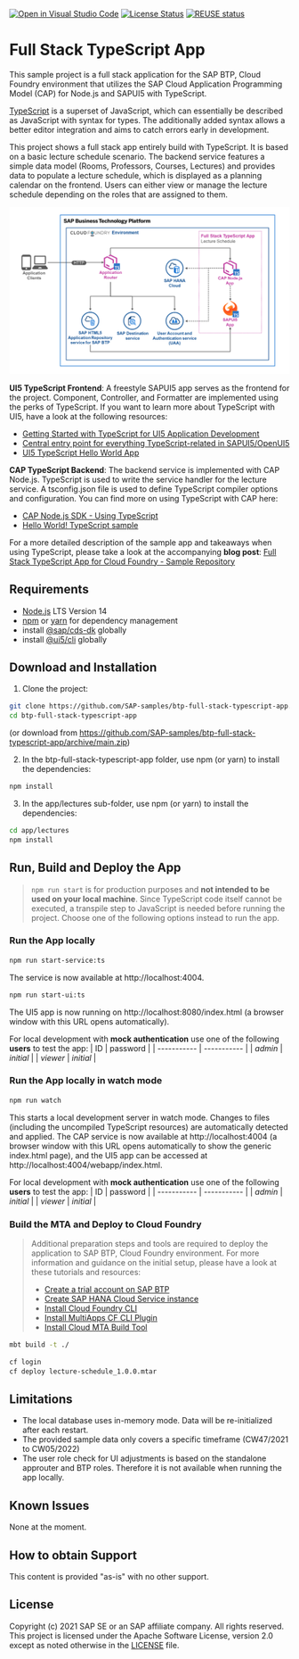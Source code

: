 [![Open in Visual Studio Code][vscode-image]][vscode-url]
[![License Status][license-image]][license-url]
[![REUSE status][reuse-image]][reuse-url]

# Full Stack TypeScript App

This sample project is a full stack application for the SAP BTP, Cloud Foundry environment that utilizes the SAP Cloud Application Programming Model (CAP) for Node.js and SAPUI5 with TypeScript.

[TypeScript](https://www.typescriptlang.org/) is a superset of JavaScript, which can essentially be described as JavaScript with syntax for types. The additionally added syntax allows a better editor integration and aims to catch errors early in development.

This project shows a full stack app entirely build with TypeScript. It is based on a basic lecture schedule scenario. The backend service features a simple data model (Rooms, Professors, Courses, Lectures) and provides data to populate a lecture schedule, which is displayed as a planning calendar on the frontend. Users can either view or manage the lecture schedule depending on the roles that are assigned to them.

![diagram](diagram.png)

**UI5 TypeScript Frontend**: A freestyle SAPUI5 app serves as the frontend for the project. Component, Controller, and Formatter are implemented using the perks of TypeScript. If you want to learn more about TypeScript with UI5, have a look at the following resources:

-   [Getting Started with TypeScript for UI5 Application Development](https://blogs.sap.com/2021/07/01/getting-started-with-typescript-for-ui5-application-development/)
-   [Central entry point for everything TypeScript-related in SAPUI5/OpenUI5](https://sap.github.io/ui5-typescript/)
-   [UI5 TypeScript Hello World App](https://github.com/SAP-samples/ui5-typescript-helloworld)

**CAP TypeScript Backend**: The backend service is implemented with CAP Node.js. TypeScript is used to write the service handler for the lecture service. A tsconfig.json file is used to define TypeScript compiler options and configuration. You can find more on using TypeScript with CAP here:

-   [CAP Node.js SDK - Using TypeScript](https://cap.cloud.sap/docs/node.js/typescript)
-   [Hello World! TypeScript sample](https://github.com/SAP-samples/cloud-cap-samples/tree/main/hello)

For a more detailed description of the sample app and takeaways when using TypeScript, please take a look at the accompanying **blog post**: [Full Stack TypeScript App for Cloud Foundry - Sample Repository](https://blogs.sap.com/2021/12/09/full-stack-typescript-app-for-cloud-foundry-sample-repository)

## Requirements

-   [Node.js](https://nodejs.org/en/download/) LTS Version 14
-   [npm](https://www.npmjs.com/) or [yarn](https://yarnpkg.com/) for dependency management
-   install [@sap/cds-dk](https://www.npmjs.com/package/@sap/cds-dk) globally
-   install [@ui5/cli](https://www.npmjs.com/package/@ui5/cli) globally

## Download and Installation

1. Clone the project:

```sh
git clone https://github.com/SAP-samples/btp-full-stack-typescript-app.git
cd btp-full-stack-typescript-app
```

(or download from https://github.com/SAP-samples/btp-full-stack-typescript-app/archive/main.zip)

2. In the btp-full-stack-typescript-app folder, use npm (or yarn) to install the dependencies:

```sh
npm install
```

3. In the app/lectures sub-folder, use npm (or yarn) to install the dependencies:

```sh
cd app/lectures
npm install
```

## Run, Build and Deploy the App

> `npm run start` is for production purposes and **not intended to be used on your local machine**. Since TypeScript code itself cannot be executed, a transpile step to JavaScript is needed before running the project. Choose one of the following options instead to run the app.

### Run the App locally

```sh
npm run start-service:ts
```

The service is now available at http://localhost:4004.

```sh
npm run start-ui:ts
```

The UI5 app is now running on http://localhost:8080/index.html (a browser window with this URL opens automatically).

For local development with **mock authentication** use one of the following **users** to test the app:
| ID | password |
| ----------- | ----------- |
| _admin_ | _initial_ |
| _viewer_ | _initial_ |

### Run the App locally in watch mode

```sh
npm run watch
```

This starts a local development server in watch mode. Changes to files (including the uncompiled TypeScript resources) are automatically detected and applied. The CAP service is now available at http://localhost:4004 (a browser window with this URL opens automatically to show the generic index.html page), and the UI5 app can be accessed at http://localhost:4004/webapp/index.html.

For local development with **mock authentication** use one of the following **users** to test the app:
| ID | password |
| ----------- | ----------- |
| _admin_ | _initial_ |
| _viewer_ | _initial_ |

### Build the MTA and Deploy to Cloud Foundry

> Additional preparation steps and tools are required to deploy the application to SAP BTP, Cloud Foundry environment. For more information and guidance on the initial setup, please have a look at these tutorials and resources:
>
> -   [Create a trial account on SAP BTP](https://developers.sap.com/tutorials/hcp-create-trial-account.html)
> -   [Create SAP HANA Cloud Service instance](https://developers.sap.com/tutorials/btp-app-hana-cloud-setup.html#08480ec0-ac70-4d47-a759-dc5cb0eb1d58)
> -   [Install Cloud Foundry CLI](https://developers.sap.com/tutorials/cp-cf-download-cli.html)
> -   [Install MultiApps CF CLI Plugin](https://github.com/cloudfoundry-incubator/multiapps-cli-plugin)
> -   [Install Cloud MTA Build Tool](https://sap.github.io/cloud-mta-build-tool/download/)

```sh
mbt build -t ./
```

```sh
cf login
cf deploy lecture-schedule_1.0.0.mtar
```

## Limitations

-   The local database uses in-memory mode. Data will be re-initialized after each restart.
-   The provided sample data only covers a specific timeframe (CW47/2021 to CW05/2022)
-   The user role check for UI adjustments is based on the standalone approuter and BTP roles. Therefore it is not available when running the app locally.

## Known Issues

None at the moment.

## How to obtain Support

This content is provided "as-is" with no other support.

## License

Copyright (c) 2021 SAP SE or an SAP affiliate company. All rights reserved. This project is licensed under the Apache Software License, version 2.0 except as noted otherwise in the [LICENSE](LICENSES/Apache-2.0.txt) file.

[license-image]: https://img.shields.io/github/license/SAP-samples/btp-full-stack-typescript-app.svg
[license-url]: https://github.com/SAP-samples/btp-full-stack-typescript-app/blob/master/LICENSE
[reuse-image]: https://api.reuse.software/badge/github.com/SAP-samples/btp-full-stack-typescript-app
[reuse-url]: https://api.reuse.software/info/github.com/SAP-samples/btp-full-stack-typescript-app
[vscode-image]: https://open.vscode.dev/badges/open-in-vscode.svg
[vscode-url]: https://open.vscode.dev/SAP-samples/btp-full-stack-typescript-app/